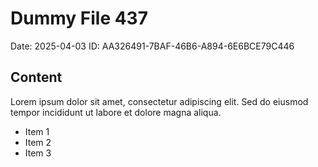 # Dummy File 437

Date: 2025-04-03
ID: AA326491-7BAF-46B6-A894-6E6BCE79C446

## Content

Lorem ipsum dolor sit amet, consectetur adipiscing elit.
Sed do eiusmod tempor incididunt ut labore et dolore magna aliqua.

* Item 1
* Item 2
* Item 3

